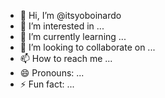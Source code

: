 - 👋 Hi, I’m @itsyoboinardo
- 👀 I’m interested in ...
- 🌱 I’m currently learning ...
- 💞️ I’m looking to collaborate on ...
- 📫 How to reach me ...
- 😄 Pronouns: ...
- ⚡ Fun fact: ...

<!---
itsyoboinardo/itsyoboinardo is a ✨ special ✨ repository because its `README.md` (this file) appears on your GitHub profile.
You can click the Preview link to take a look at your changes.
--->
